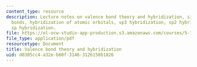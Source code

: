 ```yaml
---
content_type: resource
description: Lecture notes on valence bond theory and hybridization, sigma and pi
  bonds, hybridization of atomic orbitals, sp3 hybridization, sp2 hybridization, and
  sp hybridization.
file: https://ol-ocw-studio-app-production.s3.amazonaws.com/courses/5-111-principles-of-chemical-science-fall-2008/d0305cc4a32eb60f31463126150b1026_lecnotes15.pdf
file_type: application/pdf
resourcetype: Document
title: Valence bond theory and hybridization
uid: d0305cc4-a32e-b60f-3146-3126150b1026
---
```

